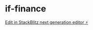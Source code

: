 # if-finance

[Edit in StackBlitz next generation editor ⚡️](https://stackblitz.com/~/github.com/luisinder/if-finance)
